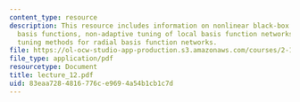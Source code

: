 ```yaml
---
content_type: resource
description: This resource includes information on nonlinear black-box models, local
  basis functions, non-adaptive tuning of local basis function networks, and adaptive
  tuning methods for radial basis function networks.
file: https://ol-ocw-studio-app-production.s3.amazonaws.com/courses/2-160-identification-estimation-and-learning-spring-2006/83eaa7284816776ce9694a54b1cb1c7d_lecture_12.pdf
file_type: application/pdf
resourcetype: Document
title: lecture_12.pdf
uid: 83eaa728-4816-776c-e969-4a54b1cb1c7d
---
```

